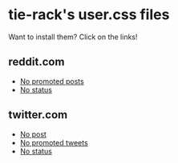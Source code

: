 # tie-rack's user.css files

Want to install them? Click on the links!

## reddit.com

* [No promoted posts][reddit-no-promoted-posts]
* [No status][reddit-no-status]

[reddit-no-promoted-posts]: https://raw.githubusercontent.com/tie-rack/user-css/master/reddit.com/no-promoted-posts.user.css
[reddit-no-status]: https://raw.githubusercontent.com/tie-rack/user-css/master/reddit.com/no-status.user.css

## twitter.com

* [No post][twitter-no-post]
* [No promoted tweets][twitter-no-promoted-tweets]
* [No status][twitter-no-status]

[twitter-no-post]: https://raw.githubusercontent.com/tie-rack/user-css/master/twitter.com/no-post.user.css
[twitter-no-promoted-tweets]: https://raw.githubusercontent.com/tie-rack/user-css/master/twitter.com/no-promoted-tweets.user.css
[twitter-no-status]: https://raw.githubusercontent.com/tie-rack/user-css/master/twitter.com/no-status.user.css
